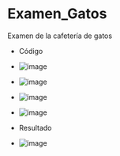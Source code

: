 # Examen_Gatos
Examen de la cafetería de gatos
- Código
- ![image](https://github.com/user-attachments/assets/2ec04be3-cdfb-4cc5-a206-6563c7621bf3)
- ![image](https://github.com/user-attachments/assets/2d2a5448-2677-4fe7-bcb1-10bf00a3b285)
- ![image](https://github.com/user-attachments/assets/bac6a49f-32d2-49b6-a1ef-47312ccc30fd)
- ![image](https://github.com/user-attachments/assets/f793a490-eb40-4cba-bf81-8797a7db661b)
  
- Resultado
- ![image](https://github.com/user-attachments/assets/979c2385-e510-47f2-9aa4-6926ebd1e69f)
